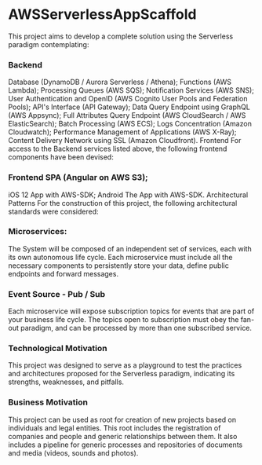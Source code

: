 # AWSServerlessAppScaffold

This project aims to develop a complete solution using the Serverless paradigm contemplating:

### Backend
Database (DynamoDB / Aurora Serverless / Athena);
Functions (AWS Lambda);
Processing Queues (AWS SQS);
Notification Services (AWS SNS);
User Authentication and OpenID (AWS Cognito User Pools and Federation Pools);
API's Interface (API Gateway);
Data Query Endpoint using GraphQL (AWS Appsync);
Full Attributes Query Endpoint (AWS CloudSearch / AWS ElasticSearch);
Batch Processing (AWS ECS);
Logs Concentration (Amazon Cloudwatch);
Performance Management of Applications (AWS X-Ray);
Content Delivery Network using SSL (Amazon Cloudfront).
Frontend
For access to the Backend services listed above, the following frontend components have been devised:

### Frontend SPA (Angular on AWS S3);
iOS 12 App with AWS-SDK;
Android The App with AWS-SDK.
Architectural Patterns
For the construction of this project, the following architectural standards were considered:

### Microservices:
The System will be composed of an independent set of services, each with its own autonomous life cycle. Each microservice must include all the necessary components to persistently store your data, define public endpoints and forward messages.

### Event Source - Pub / Sub
Each microservice will expose subscription topics for events that are part of your business life cycle. The topics open to subscription must obey the fan-out paradigm, and can be processed by more than one subscribed service.

### Technological Motivation
This project was designed to serve as a playground to test the practices and architectures proposed for the Serverless paradigm, indicating its strengths, weaknesses, and pitfalls.

### Business Motivation
This project can be used as root for creation of new projects based on individuals and legal entities. This root includes the registration of companies and people and generic relationships between them. It also includes a pipeline for generic processes and repositories of documents and media (videos, sounds and photos).

